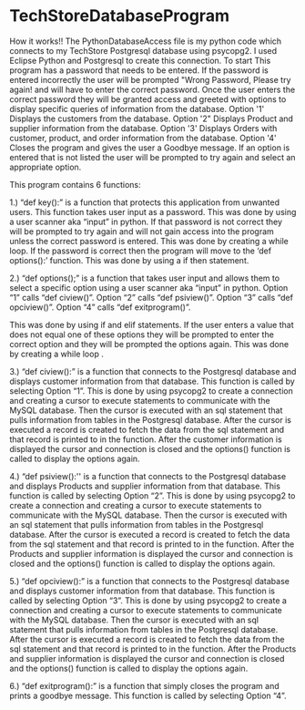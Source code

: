 # TechStoreDatabaseProgram
How it works!! The PythonDatabaseAccess file is my python code which connects to my TechStore Postgresql database using psycopg2.
I used Eclipse Python and Postgresql to create this connection.
To start This program has a password that needs to be entered.
If the password is entered incorrectly the user will be prompted "Wrong Password, Please try again! and will have to enter the correct password.
Once the user enters the correct password they will be granted access and greeted with options to display specific queries of information from the database.
Option '1' Displays the customers from the database.
Option '2" Displays Product and supplier information from the database.
Option '3' Displays Orders with customer, product, and order information from the database.
Option '4' Closes the program and gives the user a Goodbye message.
If an option is entered that is not listed the user will be prompted to try again and select an appropriate option.

This program contains 6 functions:

1.) “def key():” is a function that protects this application from unwanted users. 
This function takes user input as a password.
This was done by using a user scanner aka “input” in python.
If that password is not correct they will be prompted to try again and will not gain access into the program unless the correct password is entered.
This was done by creating a while loop.
If the password is correct then the program will move to the ‘def options():’ function.
This was done by using a if then statement.

2.) “def options();”  is a function that takes user input and allows them to select a specific option using a user scanner aka “input” in python.
Option “1” calls “def ciview()”.
Option “2” calls “def psiview()”.
Option “3” calls “def opciview()”.
Option “4” calls “def exitprogram()”.

This was done by using if and elif statements.
If the user enters a value that does not equal one of these options they will be prompted to enter the correct option and they will be prompted the options again. 
This was done by creating a while loop .

3.) “def ciview():” is a function that connects to the Postgresql database and displays customer information from that database. 
This function is called by selecting Option “1”.
This is done by using psycopg2 to create a connection and creating a cursor to execute statements to communicate with the MySQL database.
Then the cursor is executed with an sql statement that pulls information from tables in the Postgresql database.
After the cursor is executed a record is created to fetch the data from the sql statement and that record is printed to in the function.
After the customer information is displayed the cursor and connection is closed and the options() function is called to display the options again.

4.) “def psiview():'' is a function that connects to the Postgresql database and displays Products and supplier information from that database. 
This function is called by selecting Option “2”.
This is done by using psycopg2 to create a connection and creating a cursor to execute statements to communicate with the MySQL database.
Then the cursor is executed with an sql statement that pulls information from tables in the Postgresql database.
After the cursor is executed a record is created to fetch the data from the sql statement and that record is printed to in the function.
After the Products and supplier information is displayed the cursor and connection is closed and the options() function is called to display the options again.


5.) “def opciview():” is a function that connects to the Postgresql database and displays customer information from that database. 
This function is called by selecting Option “3”.
This is done by using psycopg2 to create a connection and creating a cursor to execute statements to communicate with the MySQL database.
Then the cursor is executed with an sql statement that pulls information from tables in the Postgresql database.
After the cursor is executed a record is created to fetch the data from the sql statement and that record is printed to in the function.
After the Products and supplier information is displayed the cursor and connection is closed and the options() function is called to display the options again.

6.) “def exitprogram():” is a function that simply closes the program and prints a goodbye message.
This function is called by selecting Option “4”.


